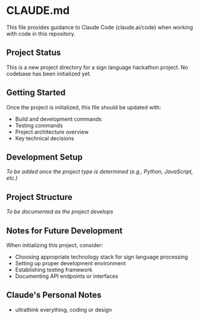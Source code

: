 # CLAUDE.md

This file provides guidance to Claude Code (claude.ai/code) when working with code in this repository.

## Project Status

This is a new project directory for a sign language hackathon project. No codebase has been initialized yet.

## Getting Started

Once the project is initialized, this file should be updated with:
- Build and development commands
- Testing commands
- Project architecture overview
- Key technical decisions

## Development Setup

*To be added once the project type is determined (e.g., Python, JavaScript, etc.)*

## Project Structure

*To be documented as the project develops*

## Notes for Future Development

When initializing this project, consider:
- Choosing appropriate technology stack for sign language processing
- Setting up proper development environment
- Establishing testing framework
- Documenting API endpoints or interfaces

## Claude's Personal Notes

- ultrathink everything, coding or design